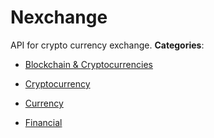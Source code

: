 # Nexchange


API for crypto currency exchange.
**Categories**:

- [Blockchain & Cryptocurrencies](https://github/awesome-apis/awesome-apis#blockchain-and-cryptocurrencies)

- [Cryptocurrency](https://github/awesome-apis/awesome-apis#cryptocurrency)

- [Currency](https://github/awesome-apis/awesome-apis#currency)

- [Financial](https://github/awesome-apis/awesome-apis#financial)




